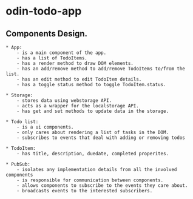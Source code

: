 # odin-todo-app

## Components Design.

    * App:
        - is a main component of the app.
        - has a list of TodoItems.
        - has a render method to draw DOM elements.
        - has an add/remove method to add/remove TodoItems to/from the list.
        - has an edit method to edit TodoItem details.
        - has a toggle status method to toggle TodoItem.status.

    * Storage:
        - stores data using webstorage API.
        - acts as a wrapper for the localstorage API.
        - has get and set methods to update data in the storage.

    * Todo list:
        - is a ui components.
        - only cares about rendering a list of tasks in the DOM.
        - subscribes to events that deal with adding or removing todos

    * TodoItem:
        - has title, description, duedate, completed properites.

    * PubSub:
        - isolates any implementation details from all the involved components
        - is responsible for communication between components.
        - allows components to subscribe to the events they care about.
        - broadcasts events to the interested subscribers.

